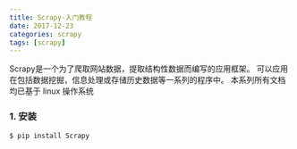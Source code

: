 ```yaml
---
title: Scrapy-入门教程
date: 2017-12-23
categories: scrapy
tags: [scrapy]
---
```

Scrapy是一个为了爬取网站数据，提取结构性数据而编写的应用框架。 可以应用在包括数据挖掘，信息处理或存储历史数据等一系列的程序中。
本系列所有文档均已基于 linux 操作系统
<!-- more -->
### 1. 安装
```
$ pip install Scrapy
```
